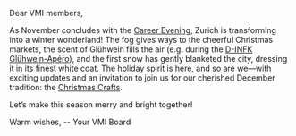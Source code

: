 Dear VMI members,

As November concludes with the [Career Evening](#career-evening), Zurich is transforming into a winter wonderland! The fog gives ways to the cheerful Christmas markets, the scent of Glühwein fills the air (e.g. during the [D-INFK Glühwein-Apéro](#d-infk-gluhwein-apero)), and the first snow has gently blanketed the city, dressing it in its finest white coat. The holiday spirit is here, and so are we—with exciting updates and an invitation to join us for our cherished December tradition: the [Christmas Crafts](#christmas-crafts).

Let’s make this season merry and bright together!

Warm wishes,
-- Your VMI Board
